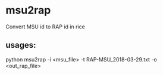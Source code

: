 # msu2rap
Convert MSU id to RAP id in rice


## usages: 
python msu2rap -i <msu_file> -t RAP-MSU_2018-03-29.txt -o <out_rap_file>
